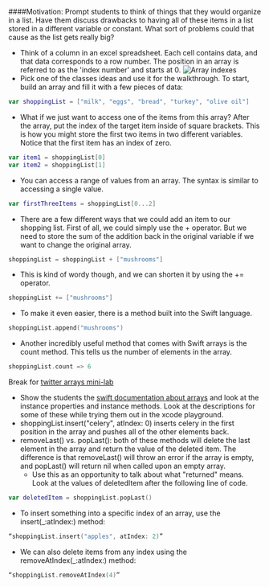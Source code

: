 ####Motivation: 
Prompt students to think of things that they would organize in a list. Have them discuss drawbacks to having all of these items in a list stored in a different variable or constant. What sort of problems could that cause as the list gets really big?
- Think of a column in an excel spreadsheet. Each cell contains data, and that data corresponds to a row number. The position in an array is referred to as the 'index number' and starts at 0.
![Array indexes](http://www.cs.grinnell.edu/~walker/courses/152.sp01/n-sqr-sort-1.gif)
- Pick one of the classes ideas and use it for the walkthrough. To start, build an array and fill it with a few pieces of data:
```Swift
var shoppingList = ["milk", "eggs", "bread", "turkey", "olive oil"]
```
- What if we just want to access one of the items from this array? After the array, put the index of the target item inside of square brackets. This is how you might store the first two items in two different variables. Notice that the first item has an index of zero.
```Swift
var item1 = shoppingList[0]
var item2 = shoppingList[1]
```
- You can access a range of values from an array. The syntax is similar to accessing a single value. 
```Swift
var firstThreeItems = shoppingList[0...2]
```
- There are a few different ways that we could add an item to our shopping list. First of all, we could simply use the + operator. But we need to store the sum of the addition back in the original variable if we want to change the original array.
```Swift
shoppingList = shoppingList + ["mushrooms"]
```
- This is kind of wordy though, and we can shorten it by using the += operator.
```Swift
shoppingList += ["mushrooms"]
```
- To make it even easier, there is a method built into the Swift language.
```Swift
shoppingList.append("mushrooms")
```

- Another incredibly useful method that comes with Swift arrays is the count method. This tells us the number of elements in the array.
```Swift
shoppingList.count => 6
```
Break for [twitter arrays mini-lab](https://github.com/jrectenwald/intro-to-swift/blob/master/day-1/twitter-arrays-mini-lab.md)
- Show the students the [swift documentation about arrays](https://developer.apple.com/library/ios/documentation/Swift/Reference/Swift_Array_Structure/index.html#//apple_ref/doc/uid/TP40015178-CH1-DontLinkElementID_16) and look at the instance properties and instance methods. Look at the descriptions for some of these while trying them out in the xcode playground.
- shoppingList.insert("celery", atIndex: 0) inserts celery in the first position in the array and pushes all of the other elements back.
- removeLast() vs. popLast(): both of these methods will delete the last element in the array and return the value of the deleted item. The difference is that removeLast() will throw an error if the array is empty, and popLast() will return nil when called upon an empty array.
  - Use this as an opportunity to talk about what "returned" means. Look at the values of deletedItem after the following line of code.
```Swift
var deletedItem = shoppingList.popLast()
```
- To insert something into a specific index of an array, use the insert(_:atIndex:) method:
```Swift
“shoppingList.insert("apples", atIndex: 2)”
```
- We can also delete items from any index using the removeAtIndex(_:atIndex:) method:
```Swift
“shoppingList.removeAtIndex(4)”
```
